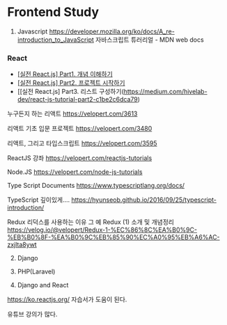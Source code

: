 # Frontend Study

1. Javascript
https://developer.mozilla.org/ko/docs/A_re-introduction_to_JavaScript
자바스크립트 튜러리얼 - MDN web docs

### React ###
* [[실전 React.js] Part1. 개념 이해하기](https://medium.com/hivelab-dev/react-js-tutorial-part1-c632e34fc32)
* [[실전 React.js] Part2. 프로젝트 시작하기](https://medium.com/hivelab-dev/react-js-tutorial-part2-c1be2c6dca79)
* [[실전 React.js] Part3. 리스트 구성하기(https://medium.com/hivelab-dev/react-js-tutorial-part2-c1be2c6dca79)


누구든지 하는 리액트
https://velopert.com/3613

리액트 기초 입문 프로젝트
https://velopert.com/3480

리액트, 그리고 타입스크립트 
https://velopert.com/3595

ReactJS 강좌
https://velopert.com/reactjs-tutorials

Node.JS
https://velopert.com/node-js-tutorials


Type Script Documents
https://www.typescriptlang.org/docs/

TypeScript 깊이있게....
https://hyunseob.github.io/2016/09/25/typescript-introduction/

Redux
리덕스를 사용하는 이유 그 예
Redux (1) 소개 및 개념정리
https://velog.io/@velopert/Redux-1-%EC%86%8C%EA%B0%9C-%EB%B0%8F-%EA%B0%9C%EB%85%90%EC%A0%95%EB%A6%AC-zxjlta8ywt

2. Django

3. PHP(Laravel)

4. Django and React

https://ko.reactjs.org/
자습서가 도움이 된다. 

유튜브 강의가 많다.


